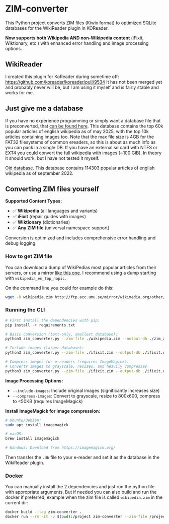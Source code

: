 # ZIM-converter

This Python project converts ZIM files (Kiwix format) to optimized SQLite databases for the WikiReader plugin in KOReader. 

**Now supports both Wikipedia AND non-Wikipedia content** (iFixit, Wiktionary, etc.) with enhanced error handling and image processing options.
## WikiReader

I created this plugin for KoReader during sometime off: https://github.com/koreader/koreader/pull/9534
It has not been merged yet and probably never will be, but I am using it myself and is fairly stable and works for me.

## Just give me a database

If you have no experience programming or simply want a database file that is preconverted, that [can be found here](https://mega.nz/file/9zZlQIKC#ZDPEAQvo_jktEdaDn20AplywxXScJW5yOGB8BMfd1qA).
This database contains the top 60k popular articles of english wikipedia as of may 2025, with the top 10k articles containing images too. Note that the max file size is 4GB for the FAT32 filesystems of common ereaders, so this is about as much info as you can pack in a single DB. If you have an external sd card with NTFS or EXT4 you could convert the full wikipedia with images (~100 GiB). In theory it should work, but I have not tested it myself.

[Old database](https://mega.nz/file/06AX2DrC#1WYLi9GsF2DV7VplMaMoK7bKGWna2ItIeiW92OekALg). This database contains 114303 popular articles of english wikipedia as of september 2022.

## Converting ZIM files yourself

**Supported Content Types:**
- ✅ **Wikipedia** (all languages and variants)
- ✅ **iFixit** (repair guides with images)  
- ✅ **Wiktionary** (dictionaries)
- ✅ **Any ZIM file** (universal namespace support)

Conversion is optimized and includes comprehensive error handling and debug logging.

### How to get ZIM file

You can download a dump of WikiPedias most popular articles from their servers, or use a mirror [like this one](http://ftp.acc.umu.se/mirror/wikimedia.org/other/kiwix/zim/wikipedia/). I recommend using a dump starting with `wikipedia_en_top_nopic`.

On the command line you could for example do this:

```bash
wget -O wikipedia.zim http://ftp.acc.umu.se/mirror/wikimedia.org/other/kiwix/zim/wikipedia/wikipedia_en_top_nopic_2022-09.zim
```

### Running the CLI

```bash
# First install the dependencies with pip:
pip install -r requirements.txt

# Basic conversion (text-only, smallest database):
python3 zim_converter.py --zim-file ./wikipedia.zim --output-db ./zim_articles.db

# Include images (larger database):
python3 zim_converter.py --zim-file ./ifixit.zim --output-db ./ifixit.db --include-images

# Compress images for e-readers (requires ImageMagick):
# Converts images to grayscale, resizes, and heavily compresses
python3 zim_converter.py --zim-file ./ifixit.zim --output-db ./ifixit.db --compress-images
```

**Image Processing Options:**
- `--include-images`: Include original images (significantly increases size)
- `--compress-images`: Convert to grayscale, resize to 800x600, compress to <50KB (requires ImageMagick)

**Install ImageMagick for image compression:**
```bash
# Ubuntu/Debian:
sudo apt install imagemagick

# macOS:
brew install imagemagick

# Windows: Download from https://imagemagick.org/
```

Then transfer the `.db` file to your e-reader and set it as the database in the WikiReader plugin.

### Docker

You can manually install the 2 dependencies and just run the python file with appropriate arguments. But if needed
you can also build and run the docker if preferred, example when the zim file is called `wikipedia.zim` in the current dir:

```bash
docker build --tag zim-converter .
docker run --rm -it -v $(pwd):/project zim-converter --zim-file /project/wikipedia.zim --output-db /project/zim_articles.db
```
